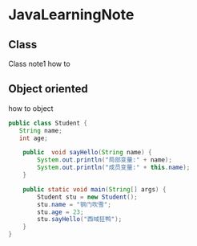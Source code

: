 # JavaLearningNote
## Class
Class note1 how to 
## Object oriented
how to object
``` java
public class Student {
   String name;
   int age;

    public  void sayHello(String name) {
        System.out.println("局部变量:" + name);
        System.out.println("成员变量:" + this.name);
    }

    public static void main(String[] args) {
        Student stu = new Student();
        stu.name = "钢门吹雪";
        stu.age = 23;
        stu.sayHello("西域狂鸭");
    }
}
```
